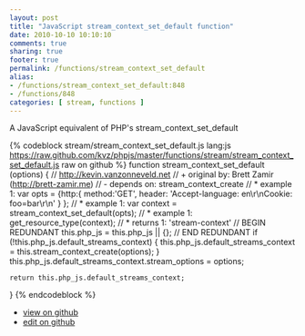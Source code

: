 ```yaml
---
layout: post
title: "JavaScript stream_context_set_default function"
date: 2010-10-10 10:10:10
comments: true
sharing: true
footer: true
permalink: /functions/stream_context_set_default
alias:
- /functions/stream_context_set_default:848
- /functions/848
categories: [ stream, functions ]
---
```

A JavaScript equivalent of PHP's stream_context_set_default
<!-- more -->
{% codeblock stream/stream_context_set_default.js lang:js https://raw.github.com/kvz/phpjs/master/functions/stream/stream_context_set_default.js raw on github %}
function stream_context_set_default (options) {
    // http://kevin.vanzonneveld.net
    // +   original by: Brett Zamir (http://brett-zamir.me)
    // -    depends on: stream_context_create
    // *     example 1: var opts = {http:{ method:'GET', header: 'Accept-language: en\r\nCookie: foo=bar\r\n' } };
    // *     example 1: var context = stream_context_set_default(opts);
    // *     example 1: get_resource_type(context);
    // *     returns 1: 'stream-context'
    // BEGIN REDUNDANT
    this.php_js = this.php_js || {};
    // END REDUNDANT
    if (!this.php_js.default_streams_context) {
        this.php_js.default_streams_context = this.stream_context_create(options);
    }
    this.php_js.default_streams_context.stream_options = options;

    return this.php_js.default_streams_context;
}
{% endcodeblock %}
<ul>
 <li><a href="https://github.com/kvz/phpjs/blob/master/functions/stream/stream_context_set_default.js">view on github</a></li>
 <li><a href="https://github.com/kvz/phpjs/edit/master/functions/stream/stream_context_set_default.js">edit on github</a></li>
</ul>

